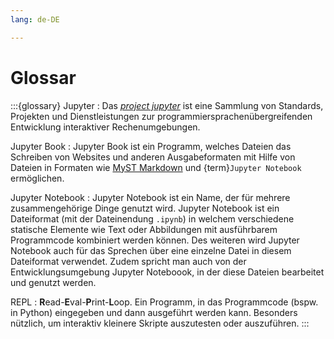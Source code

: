 ```yaml
---
lang: de-DE

---
```


# Glossar
:::{glossary}
Jupyter
: Das [_project jupyter_](https://jupyter.org) ist eine Sammlung von Standards, Projekten und Dienstleistungen zur programmiersprachenübergreifenden Entwicklung interaktiver Rechenumgebungen.

Jupyter Book
: Jupyter Book ist ein Programm, welches Dateien das Schreiben von Websites und anderen Ausgabeformaten mit Hilfe von Dateien in Formaten wie [MyST Markdown](https://mystmd.org) und {term}`Jupyter Notebook` ermöglichen.

Jupyter Notebook
: Jupyter Notebook ist ein Name, der für mehrere zusammengehörige Dinge genutzt wird. Jupyter Notebook ist ein Dateiformat (mit der Dateinendung `.ipynb`) in welchem verschiedene statische Elemente wie Text oder Abbildungen mit ausführbarem Programmcode kombiniert werden können. Des weiteren wird Jupyter Notebook auch für das Sprechen über eine einzelne Datei in diesem Dateiformat verwendet. Zudem spricht man auch von der Entwicklungsumgebung Jupyter Noteboook, in der diese Dateien bearbeitet und genutzt werden.

REPL
: **R**ead-**E**val-**P**rint-**L**oop. Ein Programm, in das Programmcode (bspw. in Python) eingegeben und dann ausgeführt werden kann. Besonders nützlich, um interaktiv kleinere Skripte auszutesten oder auszuführen.
:::